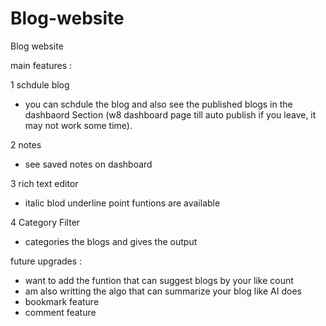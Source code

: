 # Blog-website
Blog website


main features :<br>

1 schdule blog 
  - you can schdule the blog and also see the published blogs in the dashbaord Section (w8 dashboard page till  auto publish if you leave, it may not work some time).

2 notes 
  - see saved notes on dashboard

3 rich text editor
  - italic blod underline point funtions are available
    
4 Category Filter
  - categories the blogs and gives the output

future upgrades :
  - want to add the funtion that can suggest blogs by your like count
  - am also writting the algo that can summarize your blog like AI does
  - bookmark feature
  - comment feature 
